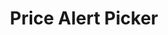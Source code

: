 ---
  id: "287"
  fieldLayoutId: "89"
  uid: "e55fb81d-350d-415a-9691-61882244dc9d"
  enabled: "1"
  archived: "0"
  dateCreated: "2017-11-29 05:46:03"
  dateUpdated: "2019-01-28 02:47:19"
  siteSettingsId: "287"
  slug: "dynamic-price-alert-picker"
  siteId: "1"
  uri: "patterns/ios/entry/dynamic-price-alert-picker"
  enabledForSite: "1"
  sectionId: "2"
  typeId: "2"
  authorId: "1"
  postdateCreated: "2017-11-29 05:46:00"
  expirydateCreated: null
  contentId: "287"
  title: "Price Alert Picker"
  field_allColorsComputed: null
  field_allColorsComputedIllustration: null
  field_allColorsComputedThumbnail: null
  field_appDescription: null
  field_appDescriptionSentiment: null
  field_audio: "0"
  field_authorFaq: null
  field_bgThumbPosition: "center center"
  field_body: null
  field_captureSize: null
  field_categoriesRaw: "keeping context"
  field_categoryInPlainText: null
  field_coldThumbTransform: null
  field_colorPalette: null
  field_contributorName: null
  field_contributorUrl: null
  field_coverColor: null
  field_dominantColor: null
  field_externalContributor: "0"
  field_fetchWebsiteData: null
  field_fullName: null
  field_gfycatSource: "RegalGreatAlpineroadguidetigerbeetle"
  field_gif: "1"
  field_gumletUrl: null
  field_gumletUrlNoPreParse: null
  field_howHelps: "<p><strong>Keeping Context. </strong></p>\n<p>Coinbase users don't need to memorize the exact price of the cryptocurrency when they want to set an alert. Since the picker provides the price of the coin in real time, the user only needs to directly go into this view and dial into the desired value (above or below the current price) to set a price alert.</p>\n<p>This type of solutions are helpful when the there's a fragile context, that requires memorization and re-navigation.</p>"
  field_howWorks: "<p>Coinbase users can set price alerts to monitor the value changes of cryptocurrencies like Bitcoin and Ethereum. When setting an alert from the iOS app, users are presented with a custom bottom sheet/menu. </p>\n<p>The sheet has a range picker that resembles an analogue FM radio dial. The picker is set exactly at the current price of the selected cryptocurrency. The user can dial the price by swiping the through the picker and the UI has a couple of labels that will individually turn into bold blue if the selected price is above or below the current price.</p>"
  field_iconColors: null
  field_iconComputedColors: null
  field_illustrationSource: null
  field_imagePathRaw: ""
  field_imageTextOcr: null
  field_depthArticleBody: null
  field_lpSentimentScore: null
  field_lpUrl: null
  field_mediaEmbed: null
  field_mobileId: null
  field_mobileShotSrc: null
  field_newsObject: null
  field_pageFetchJsonString: null
  field_patternSrc: "Coinbase"
  field_platformRaw: "iOS"
  field_qualityDescription: null
  field_rawResponse: null
  field_readingDuration: null
  field_readingDurationSeconds: null
  field_readingEaseLevel: null
  field_readingEaseScore: null
  field_references: null
  field_screenshotColors: null
  field_screenshotComputedColors: null
  field_sourceFromArchive: null
  field_strategyDescription: null
  field_thumbColors: null
  field_thumbVideoUrl: "c1mkd"
  field_webDescription: null
  field_webTitle: null
  field_what: "<p>This is a solution found in the Coinbase app. It allows users to select the value for a cryptocurrency price without losing the context of the current price for that specific cryptocurrency.</p>"
  root: null
  lft: null
  rgt: null
  level: null
  structureId: null
  layout: layouts/post.njk
---